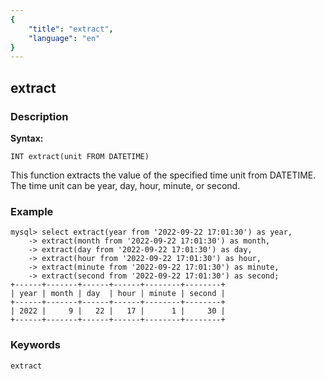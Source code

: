 ```yaml
---
{
    "title": "extract",
    "language": "en"
}
---
```


<!--
Licensed to the Apache Software Foundation (ASF) under one
or more contributor license agreements.  See the NOTICE file
distributed with this work for additional information
regarding copyright ownership.  The ASF licenses this file
to you under the Apache License, Version 2.0 (the
"License"); you may not use this file except in compliance
with the License.  You may obtain a copy of the License at

  http://www.apache.org/licenses/LICENSE-2.0

Unless required by applicable law or agreed to in writing,
software distributed under the License is distributed on an
"AS IS" BASIS, WITHOUT WARRANTIES OR CONDITIONS OF ANY
KIND, either express or implied.  See the License for the
specific language governing permissions and limitations
under the License.
-->

## extract
### Description
**Syntax:**

`INT extract(unit FROM DATETIME)`

This function extracts the value of the specified time unit from DATETIME. The time unit can be year, day, hour, minute, or second.

### Example

```
mysql> select extract(year from '2022-09-22 17:01:30') as year,
    -> extract(month from '2022-09-22 17:01:30') as month,
    -> extract(day from '2022-09-22 17:01:30') as day,
    -> extract(hour from '2022-09-22 17:01:30') as hour,
    -> extract(minute from '2022-09-22 17:01:30') as minute,
    -> extract(second from '2022-09-22 17:01:30') as second;
+------+-------+------+------+--------+--------+
| year | month | day  | hour | minute | second |
+------+-------+------+------+--------+--------+
| 2022 |     9 |   22 |   17 |      1 |     30 |
+------+-------+------+------+--------+--------+
```

### Keywords

    extract
